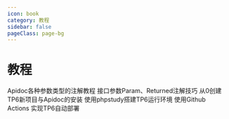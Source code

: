 ```yaml
---
icon: book
category: 教程
sidebar: false
pageClass: page-bg
---
```


# 教程

<ClientOnly>
<News-List>
<News-Item url="./apiParam/" image="/thinkphp-apidoc/images/course/apiParam/titlepic.jpg" desc="针对Apidoc的各种接口参数类型的注解教程">Apidoc各种参数类型的注解教程</News-Item>
<News-Item url="./paramSkills/" image="/thinkphp-apidoc/images/course/apiParam/titlepic.jpg" desc="Apidoc 接口参数Param、Returned注解技巧">接口参数Param、Returned注解技巧</News-Item>
<News-Item url="./createTpAndInstall/" image="/thinkphp-apidoc/images/course/titlepic.png" desc="适合新手快速上手">从0创建TP6新项目与Apidoc的安装</News-Item>
<News-Item url="./phpStudyInstall/" image="/thinkphp-apidoc/images/course/php-study-install/titlepic.png" desc="可以很方便的部署本地开发集成环境">使用phpstudy搭建TP6运行环境</News-Item>
<News-Item url="./githubActionsDeploy/" image="/thinkphp-apidoc/images/course/githubActions/titlepic.png" desc="自动化构建发布">使用Github Actions 实现TP6自动部署</News-Item>
</News-List>

</News-List>
</ClientOnly>


<!-- - [从0创建TP6新项目与Apidoc的安装](./createTpAndInstall.md)

- [使用phpstudy搭建TP6运行环境](./phpStudyInstall.md) 

- [TP6前后端分离Api的全局异常处理](markdown.md)

- [TP6多应用多版本Api开发](disable.md) 

- [使用Github Actions 实现TP6自动部署](githubActionsDeploy.md)  -->